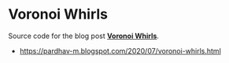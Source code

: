 # Voronoi Whirls

Source code for the blog post **[Voronoi Whirls](https://pardhav-m.blogspot.com/2020/07/voronoi-whirls.html)**.

- https://pardhav-m.blogspot.com/2020/07/voronoi-whirls.html
